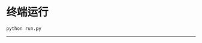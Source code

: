 # 终端运行

```shell
python run.py
```
***************************************************************************************************************************************************************************************************************************************************************************************************************************************************************************************************************************************************************************************************************************************************************************************